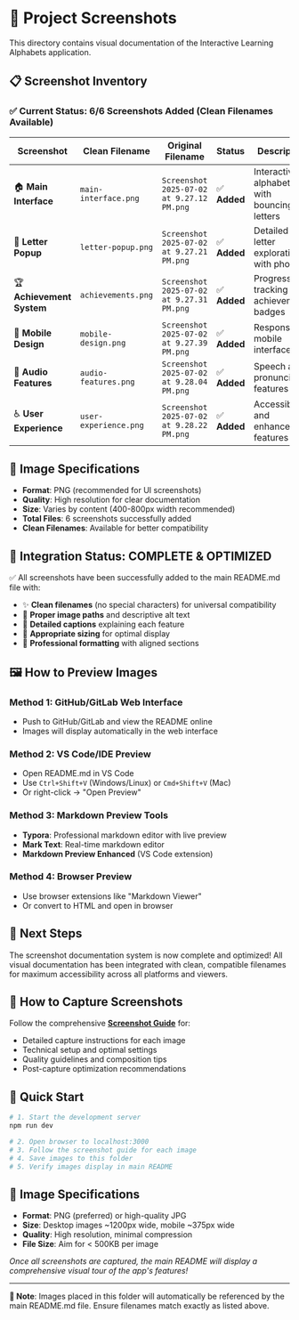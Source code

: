 # 📸 Project Screenshots

This directory contains visual documentation of the Interactive Learning Alphabets application.

## 📋 Screenshot Inventory

### ✅ **Current Status: 6/6 Screenshots Added (Clean Filenames Available)**

| Screenshot | Clean Filename | Original Filename | Status | Description |
|------------|----------------|-------------------|---------|-------------|
| 🏠 **Main Interface** | `main-interface.png` | `Screenshot 2025-07-02 at 9.27.12 PM.png` | ✅ **Added** | Interactive alphabet grid with bouncing letters |
| 🎯 **Letter Popup** | `letter-popup.png` | `Screenshot 2025-07-02 at 9.27.21 PM.png` | ✅ **Added** | Detailed letter exploration with phonics |
| 🏆 **Achievement System** | `achievements.png` | `Screenshot 2025-07-02 at 9.27.31 PM.png` | ✅ **Added** | Progress tracking and achievement badges |
| 📱 **Mobile Design** | `mobile-design.png` | `Screenshot 2025-07-02 at 9.27.39 PM.png` | ✅ **Added** | Responsive mobile interface |
| 🎤 **Audio Features** | `audio-features.png` | `Screenshot 2025-07-02 at 9.28.04 PM.png` | ✅ **Added** | Speech and pronunciation features |
| ♿ **User Experience** | `user-experience.png` | `Screenshot 2025-07-02 at 9.28.22 PM.png` | ✅ **Added** | Accessibility and enhanced features |

## 📝 Image Specifications

- **Format**: PNG (recommended for UI screenshots)
- **Quality**: High resolution for clear documentation
- **Size**: Varies by content (400-800px width recommended)
- **Total Files**: 6 screenshots successfully added
- **Clean Filenames**: Available for better compatibility

## 🚀 **Integration Status: COMPLETE & OPTIMIZED**

✅ All screenshots have been successfully added to the main README.md file with:
- ✨ **Clean filenames** (no special characters) for universal compatibility
- 🎯 **Proper image paths** and descriptive alt text
- 📝 **Detailed captions** explaining each feature
- 📏 **Appropriate sizing** for optimal display
- 🎨 **Professional formatting** with aligned sections

## 🖼️ **How to Preview Images**

### **Method 1: GitHub/GitLab Web Interface**
- Push to GitHub/GitLab and view the README online
- Images will display automatically in the web interface

### **Method 2: VS Code/IDE Preview**
- Open README.md in VS Code
- Use `Ctrl+Shift+V` (Windows/Linux) or `Cmd+Shift+V` (Mac)
- Or right-click → "Open Preview"

### **Method 3: Markdown Preview Tools**
- **Typora**: Professional markdown editor with live preview
- **Mark Text**: Real-time markdown editor
- **Markdown Preview Enhanced** (VS Code extension)

### **Method 4: Browser Preview**
- Use browser extensions like "Markdown Viewer"
- Or convert to HTML and open in browser

## 📖 **Next Steps**

The screenshot documentation system is now complete and optimized! All visual documentation has been integrated with clean, compatible filenames for maximum accessibility across all platforms and viewers.

## 📖 **How to Capture Screenshots**

Follow the comprehensive **[Screenshot Guide](../SCREENSHOT_GUIDE.md)** for:
- Detailed capture instructions for each image
- Technical setup and optimal settings
- Quality guidelines and composition tips
- Post-capture optimization recommendations

## 🎯 **Quick Start**

```bash
# 1. Start the development server
npm run dev

# 2. Open browser to localhost:3000
# 3. Follow the screenshot guide for each image
# 4. Save images to this folder
# 5. Verify images display in main README
```

## 📐 **Image Specifications**

- **Format**: PNG (preferred) or high-quality JPG
- **Size**: Desktop images ~1200px wide, mobile ~375px wide
- **Quality**: High resolution, minimal compression
- **File Size**: Aim for < 500KB per image

*Once all screenshots are captured, the main README will display a comprehensive visual tour of the app's features!*

---

**📝 Note**: Images placed in this folder will automatically be referenced by the main README.md file. Ensure filenames match exactly as listed above. 
